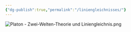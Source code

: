 ```yaml
---
{"dg-publish":true,"permalink":"/liniengleichnisses/"}
---
```


![Platon - Zwei-Welten-Theorie und Liniengleichnis.png](/img/user/Platon%20-%20Zwei-Welten-Theorie%20und%20Liniengleichnis.png)